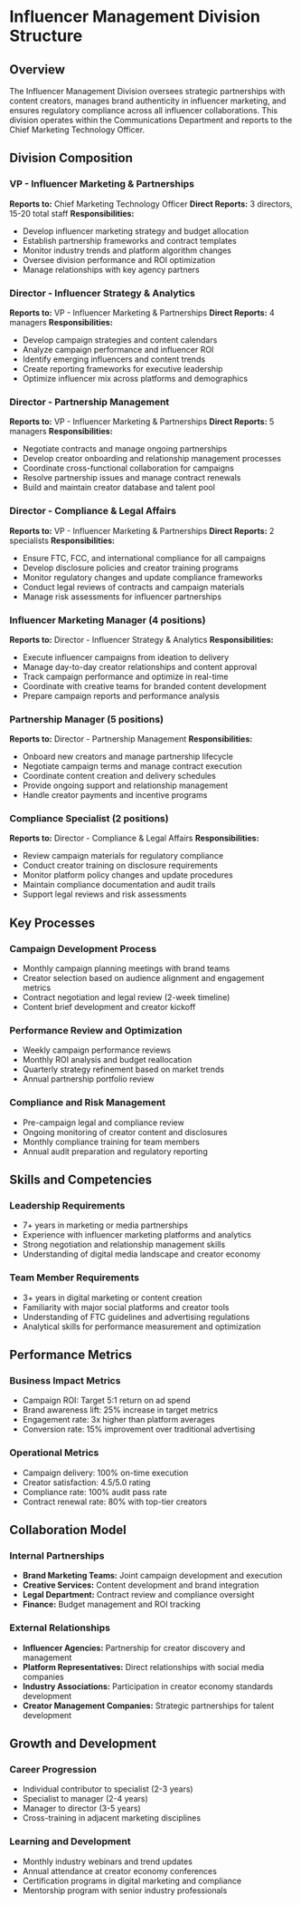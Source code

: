 # Influencer Management Division Structure

## Overview
The Influencer Management Division oversees strategic partnerships with content creators, manages brand authenticity in influencer marketing, and ensures regulatory compliance across all influencer collaborations. This division operates within the Communications Department and reports to the Chief Marketing Technology Officer.

## Division Composition

### VP - Influencer Marketing & Partnerships
**Reports to:** Chief Marketing Technology Officer
**Direct Reports:** 3 directors, 15-20 total staff
**Responsibilities:**
- Develop influencer marketing strategy and budget allocation
- Establish partnership frameworks and contract templates
- Monitor industry trends and platform algorithm changes
- Oversee division performance and ROI optimization
- Manage relationships with key agency partners

### Director - Influencer Strategy & Analytics
**Reports to:** VP - Influencer Marketing & Partnerships
**Direct Reports:** 4 managers
**Responsibilities:**
- Develop campaign strategies and content calendars
- Analyze campaign performance and influencer ROI
- Identify emerging influencers and content trends
- Create reporting frameworks for executive leadership
- Optimize influencer mix across platforms and demographics

### Director - Partnership Management
**Reports to:** VP - Influencer Marketing & Partnerships
**Direct Reports:** 5 managers
**Responsibilities:**
- Negotiate contracts and manage ongoing partnerships
- Develop creator onboarding and relationship management processes
- Coordinate cross-functional collaboration for campaigns
- Resolve partnership issues and manage contract renewals
- Build and maintain creator database and talent pool

### Director - Compliance & Legal Affairs
**Reports to:** VP - Influencer Marketing & Partnerships
**Direct Reports:** 2 specialists
**Responsibilities:**
- Ensure FTC, FCC, and international compliance for all campaigns
- Develop disclosure policies and creator training programs
- Monitor regulatory changes and update compliance frameworks
- Conduct legal reviews of contracts and campaign materials
- Manage risk assessments for influencer partnerships

### Influencer Marketing Manager (4 positions)
**Reports to:** Director - Influencer Strategy & Analytics
**Responsibilities:**
- Execute influencer campaigns from ideation to delivery
- Manage day-to-day creator relationships and content approval
- Track campaign performance and optimize in real-time
- Coordinate with creative teams for branded content development
- Prepare campaign reports and performance analysis

### Partnership Manager (5 positions)
**Reports to:** Director - Partnership Management
**Responsibilities:**
- Onboard new creators and manage partnership lifecycle
- Negotiate campaign terms and manage contract execution
- Coordinate content creation and delivery schedules
- Provide ongoing support and relationship management
- Handle creator payments and incentive programs

### Compliance Specialist (2 positions)
**Reports to:** Director - Compliance & Legal Affairs
**Responsibilities:**
- Review campaign materials for regulatory compliance
- Conduct creator training on disclosure requirements
- Monitor platform policy changes and update procedures
- Maintain compliance documentation and audit trails
- Support legal reviews and risk assessments

## Key Processes

### Campaign Development Process
- Monthly campaign planning meetings with brand teams
- Creator selection based on audience alignment and engagement metrics
- Contract negotiation and legal review (2-week timeline)
- Content brief development and creator kickoff

### Performance Review and Optimization
- Weekly campaign performance reviews
- Monthly ROI analysis and budget reallocation
- Quarterly strategy refinement based on market trends
- Annual partnership portfolio review

### Compliance and Risk Management
- Pre-campaign legal and compliance review
- Ongoing monitoring of creator content and disclosures
- Monthly compliance training for team members
- Annual audit preparation and regulatory reporting

## Skills and Competencies

### Leadership Requirements
- 7+ years in marketing or media partnerships
- Experience with influencer marketing platforms and analytics
- Strong negotiation and relationship management skills
- Understanding of digital media landscape and creator economy

### Team Member Requirements
- 3+ years in digital marketing or content creation
- Familiarity with major social platforms and creator tools
- Understanding of FTC guidelines and advertising regulations
- Analytical skills for performance measurement and optimization

## Performance Metrics

### Business Impact Metrics
- Campaign ROI: Target 5:1 return on ad spend
- Brand awareness lift: 25% increase in target metrics
- Engagement rate: 3x higher than platform averages
- Conversion rate: 15% improvement over traditional advertising

### Operational Metrics
- Campaign delivery: 100% on-time execution
- Creator satisfaction: 4.5/5.0 rating
- Compliance rate: 100% audit pass rate
- Contract renewal rate: 80% with top-tier creators

## Collaboration Model

### Internal Partnerships
- **Brand Marketing Teams:** Joint campaign development and execution
- **Creative Services:** Content development and brand integration
- **Legal Department:** Contract review and compliance oversight
- **Finance:** Budget management and ROI tracking

### External Relationships
- **Influencer Agencies:** Partnership for creator discovery and management
- **Platform Representatives:** Direct relationships with social media companies
- **Industry Associations:** Participation in creator economy standards development
- **Creator Management Companies:** Strategic partnerships for talent development

## Growth and Development

### Career Progression
- Individual contributor to specialist (2-3 years)
- Specialist to manager (2-4 years)
- Manager to director (3-5 years)
- Cross-training in adjacent marketing disciplines

### Learning and Development
- Monthly industry webinars and trend updates
- Annual attendance at creator economy conferences
- Certification programs in digital marketing and compliance
- Mentorship program with senior industry professionals
